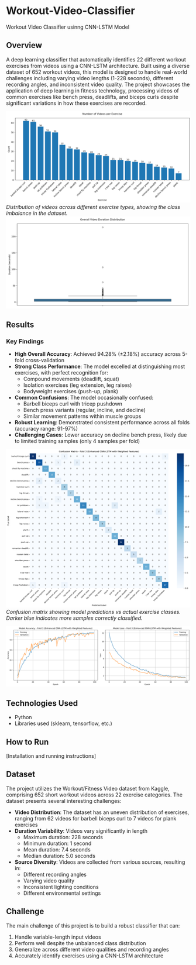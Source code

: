 # Workout-Video-Classifier
Workout Video Classifier usinng CNN-LSTM Model 

## Overview
A deep learning classifier that automatically identifies 22 different workout exercises from videos using a CNN-LSTM architecture. Built using a diverse dataset of 652 workout videos, this model is designed to handle real-world challenges including varying video lengths (1-228 seconds), different recording angles, and inconsistent video quality. The project showcases the application of deep learning in fitness technology, processing videos of common exercises like bench press, deadlifts, and biceps curls despite significant variations in how these exercises are recorded.

![Number of Videos per Exercise](/images/Number%20of%20Videos%20per%20Exercise.png)
*Distribution of videos across different exercise types, showing the class imbalance in the dataset.*
![overall_duration_distribution](/images/overall_duration_distribution.png)

## Results
### Key Findings
- **High Overall Accuracy**: Achieved 94.28% (±2.18%) accuracy across 5-fold cross-validation
- **Strong Class Performance**: The model excelled at distinguishing most exercises, with perfect recognition for:
  - Compound movements (deadlift, squat)
  - Isolation exercises (leg extension, leg raises)
  - Bodyweight exercises (push-up, plank)
- **Common Confusions**: The model occasionally confused:
  - Barbell biceps curl with tricep pushdown
  - Bench press variants (regular, incline, and decline)
  - Similar movement patterns within muscle groups
- **Robust Learning**: Demonstrated consistent performance across all folds (accuracy range: 91-97%)
- **Challenging Cases**: Lower accuracy on decline bench press, likely due to limited training samples (only 4 samples per fold)

![Confusion Matrix](/images/confusion_matrix.png)
*Confusion matrix showing model predictions vs actual exercise classes. Darker blue indicates more samples correctly classified.*

![training curves](/images/training_curves.png)


## Technologies Used
- Python
- Libraries used (sklearn, tensorflow, etc.)

## How to Run
[Installation and running instructions]

## Dataset
The project utilizes the Workout/Fitness Video dataset from Kaggle, comprising 652 short workout videos across 22 exercise categories. The dataset presents several interesting challenges:

- **Video Distribution**: The dataset has an uneven distribution of exercises, ranging from 62 videos for barbell biceps curl to 7 videos for plank exercises
- **Duration Variability**: Videos vary significantly in length
  - Maximum duration: 228 seconds
  - Minimum duration: 1 second
  - Mean duration: 7.4 seconds
  - Median duration: 5.0 seconds
- **Source Diversity**: Videos are collected from various sources, resulting in:
  - Different recording angles
  - Varying video quality
  - Inconsistent lighting conditions
  - Different environmental settings

## Challenge
The main challenge of this project is to build a robust classifier that can:
1. Handle variable-length input videos
2. Perform well despite the unbalanced class distribution
3. Generalize across different video qualities and recording angles
4. Accurately identify exercises using a CNN-LSTM architecture
